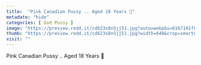 ```yaml
---
title:  "Pink Canadian Pussy .. Aged 18 Years 🥰"
metadate: "hide"
categories: [ God Pussy ]
image: "https://preview.redd.it/cd623s8n5jj51.jpg?auto=webp&s=0167101f8a72a9bfe054707291de1610e4a41836"
thumb: "https://preview.redd.it/cd623s8n5jj51.jpg?width=640&crop=smart&auto=webp&s=fbb48c23f60fa9d256d1f2adb5acfa4ab501ed1b"
visit: ""
---
```

Pink Canadian Pussy .. Aged 18 Years 🥰
